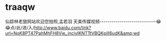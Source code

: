 # traaqw
仙踪林老狼网站欢迎您拍照,孟若羽 天美传媒视频----------------------------😂😂点/此/进/入/http://www.baidu.com/link?url=NoK8PT47PahMhFH8Vie_jnciyIKNTTtVBQKpill6udK&amp;wd
